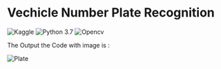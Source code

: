 # Vechicle Number Plate Recognition

![Kaggle](https://img.shields.io/badge/Dataset-Kaggle-blue.svg) ![Python 3.7](https://img.shields.io/badge/Python-3.7-brightgreen.svg) ![Opencv](https://img.shields.io/badge/Library-open-cv.svg) 

The Output the Code with image is :

![Plate]()


